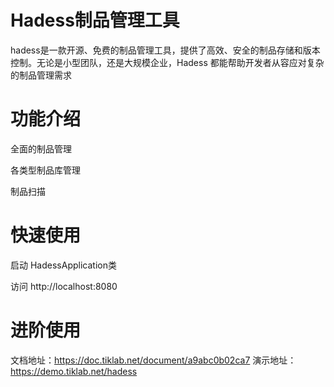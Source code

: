 # Hadess制品管理工具
hadess是一款开源、免费的制品管理工具，提供了高效、安全的制品存储和版本控制。无论是小型团队，还是大规模企业，Hadess 都能帮助开发者从容应对复杂的制品管理需求

# 功能介绍
全面的制品管理

各类型制品库管理

制品扫描

# 快速使用

启动 HadessApplication类 

访问 http://localhost:8080

# 进阶使用

文档地址：https://doc.tiklab.net/document/a9abc0b02ca7
演示地址：https://demo.tiklab.net/hadess